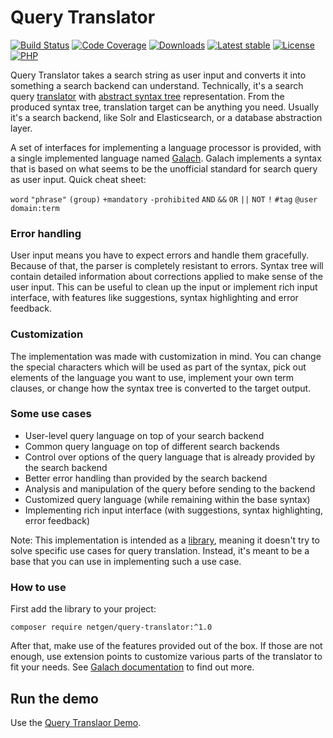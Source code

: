 # Query Translator

[![Build Status](https://img.shields.io/travis/netgen/query-translator.svg?style=flat-square)](https://travis-ci.org/netgen/query-translator)
[![Code Coverage](https://img.shields.io/codecov/c/github/netgen/query-translator.svg?style=flat-square)](https://codecov.io/gh/netgen/query-translator)
[![Downloads](https://img.shields.io/packagist/dt/netgen/query-translator.svg?style=flat-square)](https://packagist.org/packages/netgen/query-translator)
[![Latest stable](https://img.shields.io/packagist/v/netgen/query-translator.svg?style=flat-square)](https://packagist.org/packages/netgen/query-translator)
[![License](https://img.shields.io/packagist/l/netgen/query-translator.svg?style=flat-square)](https://packagist.org/packages/netgen/query-translator)
[![PHP](https://img.shields.io/badge/php-%3E%3D%205.6-8892BF.svg?style=flat-square)](https://secure.php.net/)

Query Translator takes a search string as user input and converts it into something a search backend
can understand. Technically, it's a search query
[translator](https://en.wikipedia.org/wiki/Translator_(computing)) with
[abstract syntax tree](https://en.wikipedia.org/wiki/Abstract_syntax_tree) representation. From the
produced syntax tree, translation target can be anything you need. Usually it's a search backend,
like Solr and Elasticsearch, or a database abstraction layer.

A set of interfaces for implementing a language processor is provided, with a single implemented
language named [Galach](lib/Languages/Galach). Galach implements a syntax that is based on what
seems to be the unofficial standard for search query as user input. Quick cheat sheet:

`word` `"phrase"` `(group)` `+mandatory` `-prohibited` `AND` `&&` `OR` `||` `NOT` `!` `#tag` `@user`
`domain:term`

### Error handling

User input means you have to expect errors and handle them gracefully. Because of that, the parser
is completely resistant to errors. Syntax tree will contain detailed information about corrections
applied to make sense of the user input. This can be useful to clean up the input or implement rich
input interface, with features like suggestions, syntax highlighting and error feedback.

### Customization

The implementation was made with customization in mind. You can change the special characters which
will be used as part of the syntax, pick out elements of the language you want to use, implement
your own term clauses, or change how the syntax tree is converted to the target output.

### Some use cases

- User-level query language on top of your search backend
- Common query language on top of different search backends
- Control over options of the query language that is already provided by the search backend
- Better error handling than provided by the search backend
- Analysis and manipulation of the query before sending to the backend
- Customized query language (while remaining within the base syntax)
- Implementing rich input interface (with suggestions, syntax highlighting, error feedback)

Note: This implementation is intended as a
[library](https://en.wikipedia.org/wiki/Library_(computing)), meaning it doesn't try to solve
specific use cases for query translation. Instead, it's meant to be a base that you can use in
implementing such a use case.

### How to use

First add the library to your project:

```
composer require netgen/query-translator:^1.0
```

After that, make use of the features provided out of the box. If those are not enough, use extension
points to customize various parts of the translator to fit your needs. See
[Galach documentation](lib/Languages/Galach) to find out more.

## Run the demo

Use the [Query Translaor Demo](https://github.com/netgen/query-translator-demo).
